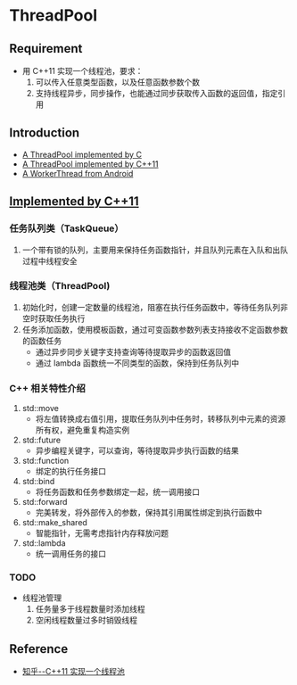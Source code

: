 # ThreadPool

## Requirement
+ 用 C++11 实现一个线程池，要求：
    1. 可以传入任意类型函数，以及任意函数参数个数
    2. 支持线程异步，同步操作，也能通过同步获取传入函数的返回值，指定引用

## Introduction
+ [A ThreadPool implemented by C](./version_c/README.md)
+ [A ThreadPool implemented by C++11](./version_c++11/README.md)
+ [A WorkerThread from Android](./version_c++/utils/src/WorkThread/WorkerThread.cpp)

## [Implemented by C++11](./version_c++11/README.md)

### 任务队列类（TaskQueue）
1. 一个带有锁的队列，主要用来保持任务函数指针，并且队列元素在入队和出队过程中线程安全

### 线程池类（ThreadPool)
1. 初始化时，创建一定数量的线程池，阻塞在执行任务函数中，等待任务队列非空时获取任务执行
2. 任务添加函数，使用模板函数，通过可变函数参数列表支持接收不定函数参数的函数任务
    + 通过异步同步关键字支持查询等待提取异步的函数返回值
    + 通过 lambda 函数统一不同类型的函数，保持到任务队列中

### C++ 相关特性介绍
1. std::move
    + 将左值转换成右值引用，提取任务队列中任务时，转移队列中元素的资源所有权，避免重复构造实例
2. std::future
    + 异步编程关键字，可以查询，等待提取异步执行函数的结果
3. std::function
    + 绑定的执行任务接口
4. std::bind
    + 将任务函数和任务参数绑定一起，统一调用接口
6. std::forward
    + 完美转发，将外部传入的参数，保持其引用属性绑定到执行函数中
7. std::make_shared
    + 智能指针，无需考虑指针内存释放问题
8. std::lambda
    + 统一调用任务的接口

### TODO
+ 线程池管理
    1. 任务量多于线程数量时添加线程
    2. 空闲线程数量过多时销毁线程

## Reference
+ [知乎--C++11 实现一个线程池](https://zhuanlan.zhihu.com/p/367309864)